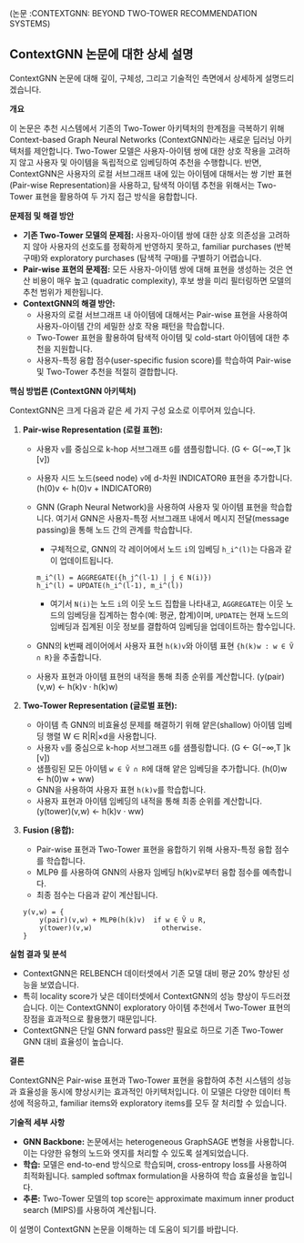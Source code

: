 
(논문 :CONTEXTGNN: BEYOND TWO-TOWER RECOMMENDATION SYSTEMS)

## ContextGNN 논문에 대한 상세 설명

ContextGNN 논문에 대해 깊이, 구체성, 그리고 기술적인 측면에서 상세하게 설명드리겠습니다.

**개요**

이 논문은 추천 시스템에서 기존의 Two-Tower 아키텍처의 한계점을 극복하기 위해 Context-based Graph Neural Networks (ContextGNN)라는 새로운 딥러닝 아키텍처를 제안합니다. Two-Tower 모델은 사용자-아이템 쌍에 대한 상호 작용을 고려하지 않고 사용자 및 아이템을 독립적으로 임베딩하여 추천을 수행합니다. 반면, ContextGNN은 사용자의 로컬 서브그래프 내에 있는 아이템에 대해서는 쌍 기반 표현(Pair-wise Representation)을 사용하고, 탐색적 아이템 추천을 위해서는 Two-Tower 표현을 활용하여 두 가지 접근 방식을 융합합니다.

**문제점 및 해결 방안**

*   **기존 Two-Tower 모델의 문제점:** 사용자-아이템 쌍에 대한 상호 의존성을 고려하지 않아 사용자의 선호도를 정확하게 반영하지 못하고, familiar purchases (반복 구매)와 exploratory purchases (탐색적 구매)를 구별하기 어렵습니다.
*   **Pair-wise 표현의 문제점:** 모든 사용자-아이템 쌍에 대해 표현을 생성하는 것은 연산 비용이 매우 높고 (quadratic complexity), 후보 쌍을 미리 필터링하면 모델의 추천 범위가 제한됩니다.
*   **ContextGNN의 해결 방안:**
    *   사용자의 로컬 서브그래프 내 아이템에 대해서는 Pair-wise 표현을 사용하여 사용자-아이템 간의 세밀한 상호 작용 패턴을 학습합니다.
    *   Two-Tower 표현을 활용하여 탐색적 아이템 및 cold-start 아이템에 대한 추천을 지원합니다.
    *   사용자-특정 융합 점수(user-specific fusion score)를 학습하여 Pair-wise 및 Two-Tower 추천을 적절히 결합합니다.

**핵심 방법론 (ContextGNN 아키텍처)**

ContextGNN은 크게 다음과 같은 세 가지 구성 요소로 이루어져 있습니다.

1.  **Pair-wise Representation (로컬 표현):**

    *   사용자 `v`를 중심으로 k-hop 서브그래프 `G`를 샘플링합니다. (G ← G(−∞,T ]k [v])
    *   사용자 시드 노드(seed node) `v`에 d-차원 INDICATORθ 표현을 추가합니다. (h(0)v ← h(0)v + INDICATORθ)
    *   GNN (Graph Neural Network)을 사용하여 사용자 및 아이템 표현을 학습합니다. 여기서 GNN은 사용자-특정 서브그래프 내에서 메시지 전달(message passing)을 통해 노드 간의 관계를 학습합니다.
        *   구체적으로, GNN의 각 레이어에서 노드 `i`의 임베딩 `h_i^(l)`는 다음과 같이 업데이트됩니다.

        ```
        m_i^(l) = AGGREGATE({h_j^(l-1) | j ∈ N(i)})
        h_i^(l) = UPDATE(h_i^(l-1), m_i^(l))
        ```

        *   여기서 `N(i)`는 노드 `i`의 이웃 노드 집합을 나타내고, `AGGREGATE`는 이웃 노드의 임베딩을 집계하는 함수(예: 평균, 합계)이며, `UPDATE`는 현재 노드의 임베딩과 집계된 이웃 정보를 결합하여 임베딩을 업데이트하는 함수입니다.
    *   GNN의 k번째 레이어에서 사용자 표현 `h(k)v`와 아이템 표현 `{h(k)w : w ∈ Ṽ ∩ R}`을 추출합니다.
    *   사용자 표현과 아이템 표현의 내적을 통해 최종 순위를 계산합니다. (y(pair)(v,w) ← h(k)v · h(k)w)
2.  **Two-Tower Representation (글로벌 표현):**

    *   아이템 측 GNN의 비효율성 문제를 해결하기 위해 얕은(shallow) 아이템 임베딩 행렬 W ∈ R|R|×d을 사용합니다.
    *   사용자 `v`를 중심으로 k-hop 서브그래프 `G`를 샘플링합니다. (G ← G(−∞,T ]k [v])
    *   샘플링된 모든 아이템 `w ∈ Ṽ ∩ R`에 대해 얕은 임베딩을 추가합니다. (h(0)w ← h(0)w + ww)
    *   GNN을 사용하여 사용자 표현 `h(k)v`를 학습합니다.
    *   사용자 표현과 아이템 임베딩의 내적을 통해 최종 순위를 계산합니다. (y(tower)(v,w) ← h(k)v · ww)
3.  **Fusion (융합):**

    *   Pair-wise 표현과 Two-Tower 표현을 융합하기 위해 사용자-특정 융합 점수를 학습합니다.
    *   MLPθ 를 사용하여 GNN의 사용자 임베딩 h(k)v로부터 융합 점수를 예측합니다.
    *   최종 점수는 다음과 같이 계산됩니다.

    ```
    y(v,w) = {
        y(pair)(v,w) + MLPθ(h(k)v)  if w ∈ Ṽ ∪ R,
        y(tower)(v,w)                 otherwise.
    }
    ```

**실험 결과 및 분석**

*   ContextGNN은 RELBENCH 데이터셋에서 기존 모델 대비 평균 20% 향상된 성능을 보였습니다.
*   특히 locality score가 낮은 데이터셋에서 ContextGNN의 성능 향상이 두드러졌습니다. 이는 ContextGNN이 exploratory 아이템 추천에서 Two-Tower 표현의 장점을 효과적으로 활용했기 때문입니다.
*   ContextGNN은 단일 GNN forward pass만 필요로 하므로 기존 Two-Tower GNN 대비 효율성이 높습니다.

**결론**

ContextGNN은 Pair-wise 표현과 Two-Tower 표현을 융합하여 추천 시스템의 성능과 효율성을 동시에 향상시키는 효과적인 아키텍처입니다. 이 모델은 다양한 데이터 특성에 적응하고, familiar items와 exploratory items를 모두 잘 처리할 수 있습니다.

**기술적 세부 사항**

*   **GNN Backbone:** 논문에서는 heterogeneous GraphSAGE 변형을 사용합니다. 이는 다양한 유형의 노드와 엣지를 처리할 수 있도록 설계되었습니다.
*   **학습:** 모델은 end-to-end 방식으로 학습되며, cross-entropy loss를 사용하여 최적화됩니다. sampled softmax formulation을 사용하여 학습 효율성을 높입니다.
*   **추론:** Two-Tower 모델의 top score는 approximate maximum inner product search (MIPS)를 사용하여 계산됩니다.

이 설명이 ContextGNN 논문을 이해하는 데 도움이 되기를 바랍니다.
